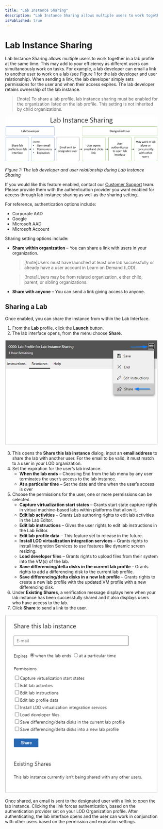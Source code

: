 ```yaml
---
title: "Lab Instance Sharing"
description: "Lab Instance Sharing allows multiple users to work together in a lab profile at the same time. "
isPublished: true
---
```


# Lab Instance Sharing

Lab Instance Sharing allows multiple users to work together in a lab profile at the same time. This may add to your efficiency as different users can simultaneously work on tasks. For example, a lab developer can email a link to another user to work on a lab (see Figure 1 for the lab developer and user relationship). When sending a link, the lab developer simply sets permissions for the user and when their access expires. The lab developer retains ownership of the lab instance.

>[!note] To share a lab profile, lab instance sharing must be enabled for the organization listed on the lab profile. This setting is not inherited by child organizations.

![](/tms/images/lab-instance-sharing-process.png "The lab developer and user relationship during Lab Instance Sharing")

*Figure 1: The lab developer and user relationship during Lab Instance Sharing*

If you would like this feature enabled, contact our [Customer Support](http://www.learnondemandsystems.com/customer-support/) team. Please provide them with the authentication provider you want enabled for access through lab instance sharing as well as the sharing setting. 

For reference, authentication options include: 

* Corporate AAD 
* Google 
* Microsoft AAD 
* Microsoft Account 

Sharing setting options include: 

* **Share within organization** – You can share a link with users in your organization. 
    
    >[!note]Users must have launched at least one lab successfully or already have a user account in Learn on Demand (LOD). 

    >[!note]Users may be from related organization, either child, parent, or sibling organizations.

* **Share with anyone** – You can send a link giving access to anyone.

## Sharing a Lab 

Once enabled, you can share the instance from within the Lab Interface.  
1. From the **Lab** profile, click the **Launch** button. 
1. The lab interface opens, from the menu choose **Share**. 

![](/tms/images/lab-instance-sharing-menu.png)

3. This opens the **Share this lab instance** dialog, input an **email address** to share the lab with another user. For the email to be valid, it must match to a user in your LOD organization. 
4. Set the expiration for the user’s lab instance.  
   * **When the lab ends** – Choosing End from the lab menu by any user terminates the user’s access to the lab instance. 
   *  **At a particular time** – Set the date and time when the user’s access is over 
5. Choose the permissions for the user, one or more permissions can be selected. 
   * **Capture virtualization start states** – Grants start state capture rights in virtual machine-based labs within platforms that allow it. 
   * **Edit lab activities** – Grants Lab authoring rights to edit lab activities in the Lab Editor. 
   * **Edit lab instructions** – Gives the user rights to edit lab instructions in the Lab Editor. 
   * **Edit lab profile data** – This feature set to release in the future. 
   * **Install LOD virtualization integration services** – Grants rights to install Integration Services to use features like dynamic screen resizing. 
   * **Load developer files** – Grants rights to upload files from their system into the VM(s) of the lab. 
   * **Save differencing/delta disks in the current lab profile** – Grants rights to add a differencing disk to the current lab profile. 
   * **Save differencing/delta disks in a new lab profile** – Grants rights to create a new lab profile with the updated VM profile with a new differencing disk. 
6. Under **Existing Shares**, a verification message displays here when your lab instance has been successfully shared and it also displays users who have access to the lab. 
7. Click **Share** to send a link to the user. 

![](/tms/images/lab-instance-sharing-permissions.png)

Once shared, an email is sent to the designated user with a link to open the lab instance. Clicking the link forces authentication, based on the authentication provider set on your LOD Organization profile. After authenticating, the lab interface opens and the user can work in conjunction with other users based on the permission and expiration settings.
